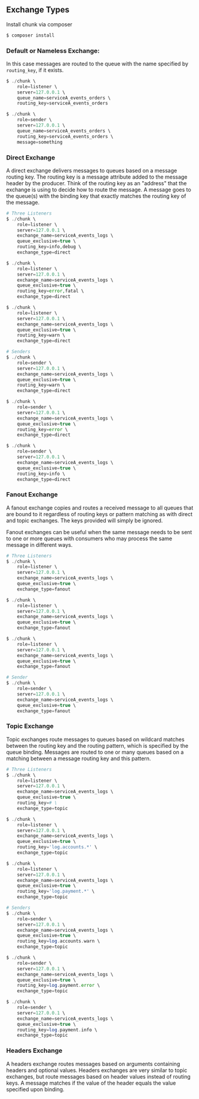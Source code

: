 ## Exchange Types


Install chunk via composer

```php
$ composer install
```


### Default or Nameless Exchange:

In this case messages are routed to the queue with the name specified by `routing_key`, if it exists.

```php
$ ./chunk \
    role=listener \
    server=127.0.0.1 \
    queue_name=serviceA_events_orders \
    routing_key=serviceA_events_orders

$ ./chunk \
    role=sender \
    server=127.0.0.1 \
    queue_name=serviceA_events_orders \
    routing_key=serviceA_events_orders \
    message=something
```


### Direct Exchange

A direct exchange delivers messages to queues based on a message routing key. The routing key is a message attribute added to the message header by the producer. Think of the routing key as an "address" that the exchange is using to decide how to route the message. A message goes to the queue(s) with the binding key that exactly matches the routing key of the message.

```php
# Three Listeners
$ ./chunk \
    role=listener \
    server=127.0.0.1 \
    exchange_name=serviceA_events_logs \
    queue_exclusive=true \
    routing_key=info,debug \
    exchange_type=direct

$ ./chunk \
    role=listener \
    server=127.0.0.1 \
    exchange_name=serviceA_events_logs \
    queue_exclusive=true \
    routing_key=error,fatal \
    exchange_type=direct

$ ./chunk \
    role=listener \
    server=127.0.0.1 \
    exchange_name=serviceA_events_logs \
    queue_exclusive=true \
    routing_key=warn \
    exchange_type=direct

# Senders
$ ./chunk \
    role=sender \
    server=127.0.0.1 \
    exchange_name=serviceA_events_logs \
    queue_exclusive=true \
    routing_key=warn \
    exchange_type=direct

$ ./chunk \
    role=sender \
    server=127.0.0.1 \
    exchange_name=serviceA_events_logs \
    queue_exclusive=true \
    routing_key=error \
    exchange_type=direct

$ ./chunk \
    role=sender \
    server=127.0.0.1 \
    exchange_name=serviceA_events_logs \
    queue_exclusive=true \
    routing_key=info \
    exchange_type=direct
```


### Fanout Exchange

A fanout exchange copies and routes a received message to all queues that are bound to it regardless of routing keys or pattern matching as with direct and topic exchanges. The keys provided will simply be ignored.

Fanout exchanges can be useful when the same message needs to be sent to one or more queues with consumers who may process the same message in different ways.

```php
# Three Listeners
$ ./chunk \
    role=listener \
    server=127.0.0.1 \
    exchange_name=serviceA_events_logs \
    queue_exclusive=true \
    exchange_type=fanout

$ ./chunk \
    role=listener \
    server=127.0.0.1 \
    exchange_name=serviceA_events_logs \
    queue_exclusive=true \
    exchange_type=fanout

$ ./chunk \
    role=listener \
    server=127.0.0.1 \
    exchange_name=serviceA_events_logs \
    queue_exclusive=true \
    exchange_type=fanout

# Sender
$ ./chunk \
    role=sender \
    server=127.0.0.1 \
    exchange_name=serviceA_events_logs \
    queue_exclusive=true \
    exchange_type=fanout
```


### Topic Exchange

Topic exchanges route messages to queues based on wildcard matches between the routing key and the routing pattern, which is specified by the queue binding. Messages are routed to one or many queues based on a matching between a message routing key and this pattern.


```php
# Three Listeners
$ ./chunk \
    role=listener \
    server=127.0.0.1 \
    exchange_name=serviceA_events_logs \
    queue_exclusive=true \
    routing_key=# \
    exchange_type=topic

$ ./chunk \
    role=listener \
    server=127.0.0.1 \
    exchange_name=serviceA_events_logs \
    queue_exclusive=true \
    routing_key='log.accounts.*' \
    exchange_type=topic

$ ./chunk \
    role=listener \
    server=127.0.0.1 \
    exchange_name=serviceA_events_logs \
    queue_exclusive=true \
    routing_key='log.payment.*' \
    exchange_type=topic

# Senders
$ ./chunk \
    role=sender \
    server=127.0.0.1 \
    exchange_name=serviceA_events_logs \
    queue_exclusive=true \
    routing_key=log.accounts.warn \
    exchange_type=topic

$ ./chunk \
    role=sender \
    server=127.0.0.1 \
    exchange_name=serviceA_events_logs \
    queue_exclusive=true \
    routing_key=log.payment.error \
    exchange_type=topic

$ ./chunk \
    role=sender \
    server=127.0.0.1 \
    exchange_name=serviceA_events_logs \
    queue_exclusive=true \
    routing_key=log.payment.info \
    exchange_type=topic
```


### Headers Exchange

A headers exchange routes messages based on arguments containing headers and optional values. Headers exchanges are very similar to topic exchanges, but route messages based on header values instead of routing keys. A message matches if the value of the header equals the value specified upon binding.

```php
```